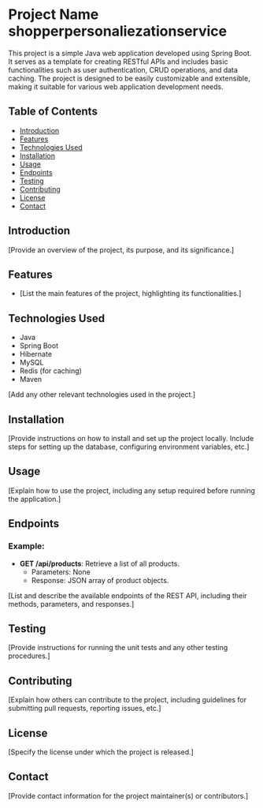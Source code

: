 # Project Name shopperpersonaliezationservice

This project is a simple Java web application developed using Spring Boot. It serves as a template for creating RESTful APIs and includes basic functionalities such as user authentication, CRUD operations, and data caching. The project is designed to be easily customizable and extensible, making it suitable for various web application development needs.

## Table of Contents

- [Introduction](#introduction)
- [Features](#features)
- [Technologies Used](#technologies-used)
- [Installation](#installation)
- [Usage](#usage)
- [Endpoints](#endpoints)
- [Testing](#testing)
- [Contributing](#contributing)
- [License](#license)
- [Contact](#contact)

## Introduction

[Provide an overview of the project, its purpose, and its significance.]

## Features

- [List the main features of the project, highlighting its functionalities.]

## Technologies Used

- Java
- Spring Boot
- Hibernate
- MySQL
- Redis (for caching)
- Maven

[Add any other relevant technologies used in the project.]

## Installation

[Provide instructions on how to install and set up the project locally. Include steps for setting up the database, configuring environment variables, etc.]

## Usage

[Explain how to use the project, including any setup required before running the application.]

## Endpoints

### Example:

- **GET /api/products**: Retrieve a list of all products.
  - Parameters: None
  - Response: JSON array of product objects.

[List and describe the available endpoints of the REST API, including their methods, parameters, and responses.]

## Testing

[Provide instructions for running the unit tests and any other testing procedures.]

## Contributing

[Explain how others can contribute to the project, including guidelines for submitting pull requests, reporting issues, etc.]

## License

[Specify the license under which the project is released.]

## Contact

[Provide contact information for the project maintainer(s) or contributors.]
